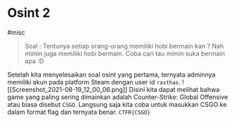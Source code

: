 # Osint 2
#misc

> Soal : Tentunya setiap orang-orang memiliki hobi bermain kan ? Nah mimin juga memiliki hobi bermain. Coba cari tau mimin suka bermain apa :D

Setelah kita menyelesaikan soal osint yang pertama, ternyata adminnya memiliki akun pada platform Steam dengan user id `rasthas`.
![[Screenshot_2021-08-19_12_00_06.png]]
Disini kita dapat melihat bahwa game yang paling sering dimainkan adalah Counter-Strike: Global Offensive atau biasa disebut `CSGO`. Langsung saja kita coba untuk masukkan CSGO ke dalam format flag dan ternyata benar.
``
CTFR{CSGO}
``